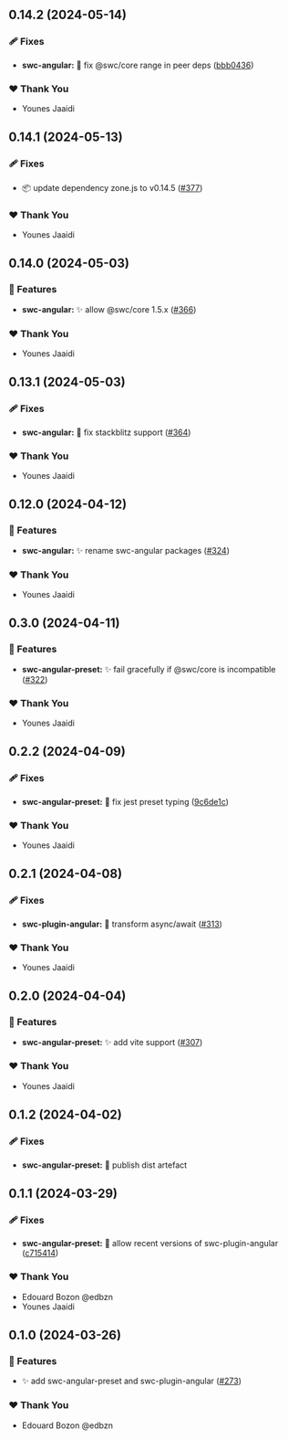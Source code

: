 ## 0.14.2 (2024-05-14)


### 🩹 Fixes

- **swc-angular:** 🐞 fix @swc/core range in peer deps ([bbb0436](https://github.com/jscutlery/devkit/commit/bbb0436))


### ❤️  Thank You

- Younes Jaaidi

## 0.14.1 (2024-05-13)


### 🩹 Fixes

- 📦 update dependency zone.js to v0.14.5 ([#377](https://github.com/jscutlery/devkit/pull/377))


### ❤️  Thank You

- Younes Jaaidi

## 0.14.0 (2024-05-03)


### 🚀 Features

- **swc-angular:** ✨ allow @swc/core 1.5.x ([#366](https://github.com/jscutlery/devkit/pull/366))


### ❤️  Thank You

- Younes Jaaidi

## 0.13.1 (2024-05-03)


### 🩹 Fixes

- **swc-angular:** 🐞 fix stackblitz support ([#364](https://github.com/jscutlery/devkit/pull/364))


### ❤️  Thank You

- Younes Jaaidi

## 0.12.0 (2024-04-12)

### 🚀 Features

- **swc-angular:** ✨ rename swc-angular packages ([#324](https://github.com/jscutlery/devkit/pull/324))

### ❤️ Thank You

- Younes Jaaidi

## 0.3.0 (2024-04-11)

### 🚀 Features

- **swc-angular-preset:** ✨ fail gracefully if @swc/core is
  incompatible ([#322](https://github.com/jscutlery/devkit/pull/322))

### ❤️ Thank You

- Younes Jaaidi

## 0.2.2 (2024-04-09)

### 🩹 Fixes

- **swc-angular-preset:** 🐞 fix jest preset typing ([9c6de1c](https://github.com/jscutlery/devkit/commit/9c6de1c))

### ❤️ Thank You

- Younes Jaaidi

## 0.2.1 (2024-04-08)

### 🩹 Fixes

- **swc-plugin-angular:** 🐞 transform async/await ([#313](https://github.com/jscutlery/devkit/pull/313))

### ❤️ Thank You

- Younes Jaaidi

## 0.2.0 (2024-04-04)

### 🚀 Features

- **swc-angular-preset:** ✨ add vite support ([#307](https://github.com/jscutlery/devkit/pull/307))

### ❤️ Thank You

- Younes Jaaidi

## 0.1.2 (2024-04-02)

### 🩹 Fixes

- **swc-angular-preset:** 🐞 publish dist artefact

## 0.1.1 (2024-03-29)

### 🩹 Fixes

- **swc-angular-preset:** 🐞 allow recent versions of
  swc-plugin-angular ([c715414](https://github.com/jscutlery/devkit/commit/c715414))

### ❤️ Thank You

- Edouard Bozon @edbzn
- Younes Jaaidi

## 0.1.0 (2024-03-26)

### 🚀 Features

- ✨ add swc-angular-preset and swc-plugin-angular ([#273](https://github.com/jscutlery/devkit/pull/273))

### ❤️ Thank You

- Edouard Bozon @edbzn

